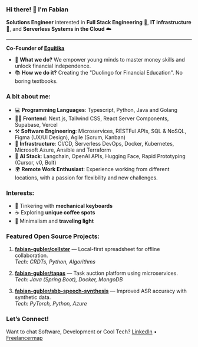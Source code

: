 ### Hi there! 👋 I'm Fabian

**Solutions Engineer** interested in **Full Stack Engineering** 🤖, **IT infrastructure** 🔧, and **Serverless Systems in the Cloud** ☁️

---

**Co-Founder of [Equitika](https://www.linkedin.com/company/equitika)**

- 🌟 **What we do?** We empower young minds to master money skills and unlock financial independence.
- 📚 **How we do it?** Creating the "Duolingo for Financial Education". No boring textbooks. 

### A bit about me:
- 💻 **Programming Languages**: Typescript, Python, Java and Golang
- 🧑‍💻 **Frontend**: Next.js, Tailwind CSS, React Server Components, Supabase, Vercel
- ⚒️ **Software Engineering**: Microservices, RESTFul APIs, SQL & NoSQL, Figma (UX/UI Design), Agile (Scrum, Kanban)
- 🚀 **Infrastructure**: CI/CD, Serverless DevOps, Docker, Kubernetes, Microsoft Azure, Ansible and Terraform
- 🤖 **AI Stack**: Langchain, OpenAI APIs, Hugging Face, Rapid Prototyping (Cursor, v0, Bolt)
- 🌍 **Remote Work Enthusiast**: Experience working from different locations, with a passion for flexibility and new challenges.

### Interests:
- 🔧 Tinkering with **mechanical keyboards**
- ☕ Exploring **unique coffee spots**
- 🧳 Minimalism and **traveling light**

### Featured Open Source Projects:
1. **[fabian-gubler/cellster](https://github.com/fabian-gubler/cellster)** — Local-first spreadsheet for offline collaboration.  
   *Tech: CRDTs, Python, Algorithms*

2. **[fabian-gubler/tapas](https://github.com/fabian-gubler/tapas)** — Task auction platform using microservices.  
   *Tech: Java (Spring Boot), Docker, MongoDB*

3. **[fabian-gubler/sbb-speech-synthesis](https://github.com/fabian-gubler/sbb-speech-synthesis)** — Improved ASR accuracy with synthetic data.  
   *Tech: PyTorch, Python, Azure*

### Let’s Connect!
Want to chat Software, Development or Cool Tech? [LinkedIn](https://www.linkedin.com/in/fabian-gubler) • [Freelancermap](https://www.freelancermap.ch/profil/fabian-gubler)
